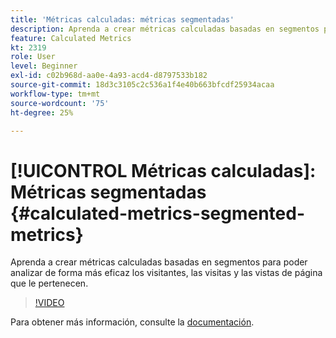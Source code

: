 ```yaml
---
title: 'Métricas calculadas: métricas segmentadas'
description: Aprenda a crear métricas calculadas basadas en segmentos para poder analizar de forma más eficaz los visitantes, las visitas y las vistas de página que le pertenecen.
feature: Calculated Metrics
kt: 2319
role: User
level: Beginner
exl-id: c02b968d-aa0e-4a93-acd4-d8797533b182
source-git-commit: 18d3c3105c2c536a1f4e40b663bfcdf25934acaa
workflow-type: tm+mt
source-wordcount: '75'
ht-degree: 25%

---
```


# [!UICONTROL Métricas calculadas]: Métricas segmentadas {#calculated-metrics-segmented-metrics}

Aprenda a crear métricas calculadas basadas en segmentos para poder analizar de forma más eficaz los visitantes, las visitas y las vistas de página que le pertenecen.

>[!VIDEO](https://video.tv.adobe.com/v/25409/?quality=12&learn=on)

Para obtener más información, consulte la [documentación](https://experienceleague.adobe.com/docs/analytics/components/calculated-metrics/calcmetric-workflow/metrics-with-segments.html?lang=es).
